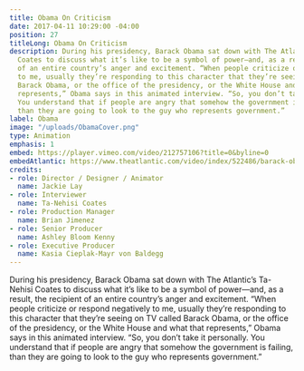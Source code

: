 ```yaml
---
title: Obama On Criticism
date: 2017-04-11 10:29:00 -04:00
position: 27
titleLong: Obama On Criticism
description: During his presidency, Barack Obama sat down with The Atlantic’s Ta-Nehisi
  Coates to discuss what it’s like to be a symbol of power—and, as a result, the recipient
  of an entire country’s anger and excitement. “When people criticize or respond negatively
  to me, usually they’re responding to this character that they’re seeing on TV called
  Barack Obama, or the office of the presidency, or the White House and what that
  represents,” Obama says in this animated interview. “So, you don’t take it personally.
  You understand that if people are angry that somehow the government is failing,
  than they are going to look to the guy who represents government.”
label: Obama
image: "/uploads/ObamaCover.png"
type: Animation
emphasis: 1
embed: https://player.vimeo.com/video/212757106?title=0&byline=0
embedAtlantic: https://www.theatlantic.com/video/index/522486/barack-obama-on-criticism-and-fervor/
credits:
- role: Director / Designer / Animator
  name: Jackie Lay
- role: Interviewer
  name: Ta-Nehisi Coates
- role: Production Manager
  name: Brian Jimenez
- role: Senior Producer
  name: Ashley Bloom Kenny
- role: Executive Producer
  name: Kasia Cieplak-Mayr von Baldegg
---
```


During his presidency, Barack Obama sat down with The Atlantic’s Ta-Nehisi Coates to discuss what it’s like to be a symbol of power—and, as a result, the recipient of an entire country’s anger and excitement. “When people criticize or respond negatively to me, usually they’re responding to this character that they’re seeing on TV called Barack Obama, or the office of the presidency, or the White House and what that represents,” Obama says in this animated interview. “So, you don’t take it personally. You understand that if people are angry that somehow the government is failing, than they are going to look to the guy who represents government.”